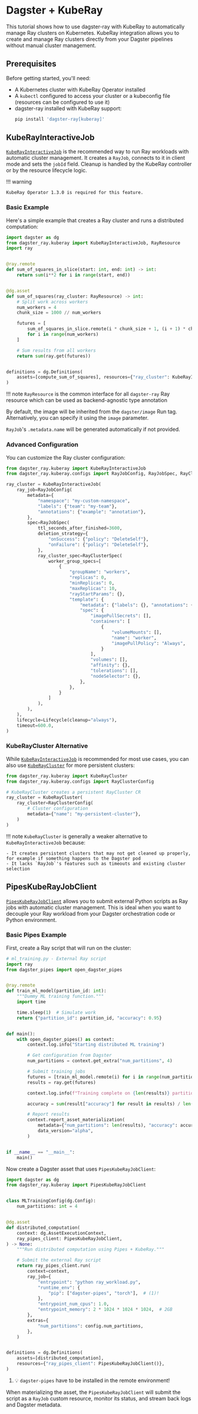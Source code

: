 # Dagster + KubeRay

This tutorial shows how to use dagster-ray with KubeRay to automatically manage Ray clusters on Kubernetes. KubeRay integration allows you to create and manage Ray clusters directly from your Dagster pipelines without manual cluster management.

## Prerequisites

Before getting started, you'll need:

- A Kubernetes cluster with KubeRay Operator installed
- A `kubectl` configured to access your cluster or a kubeconfig file (resources can be configured to use it)
- dagster-ray installed with KubeRay support:
  ```bash
  pip install 'dagster-ray[kuberay]'
  ```

## KubeRayInteractiveJob

[`KubeRayInteractiveJob`](../api/kuberay.md#dagster_ray.kuberay.KubeRayInteractiveJob) is the recommended way to run Ray workloads with automatic cluster management. It creates a `RayJob`, connects to it in client mode and sets the `jobId` field. Cleanup is handled by the KubeRay controller or by the resource lifecycle logic.


!!! warning

    KubeRay Operator 1.3.0 is required for this feature.

### Basic Example

Here's a simple example that creates a Ray cluster and runs a distributed computation:

```python
import dagster as dg
from dagster_ray.kuberay import KubeRayInteractiveJob, RayResource
import ray


@ray.remote
def sum_of_squares_in_slice(start: int, end: int) -> int:
    return sum(i**2 for i in range(start, end))


@dg.asset
def sum_of_squares(ray_cluster: RayResource) -> int:
    # Split work across workers
    num_workers = 4
    chunk_size = 1000 // num_workers

    futures = [
        sum_of_squares_in_slice.remote(i * chunk_size + 1, (i + 1) * chunk_size + 1)
        for i in range(num_workers)
    ]

    # Sum results from all workers
    return sum(ray.get(futures))


definitions = dg.Definitions(
    assets=[compute_sum_of_squares], resources={"ray_cluster": KubeRayInteractiveJob()}
)
```

!!! note
    `RayResource` is the common interface for all `dagster-ray` Ray resource which can be used as backend-agnostic type annotation

By default, the image will be inherited from the `dagster/image` Run tag. Alternatively, you can specify it using the `image` parameter.

`RayJob`'s `.metadata.name` will be generated automatically if not provided.

### Advanced Configuration

You can customize the Ray cluster configuration:

```python
from dagster_ray.kuberay import KubeRayInteractiveJob
from dagster_ray.kuberay.configs import RayJobConfig, RayJobSpec, RayClusterSpec

ray_cluster = KubeRayInteractiveJob(
    ray_job=RayJobConfig(
        metadata={
            "namespace": "my-custom-namespace",
            "labels": {"team": "my-team"},
            "annotations": {"example": "annotation"},
        },
        spec=RayJobSpec(
            ttl_seconds_after_finished=3600,
            deletion_strategy={
                "onSuccess": {"policy": "DeleteSelf"},
                "onFailure": {"policy": "DeleteSelf"},
            },
            ray_cluster_spec=RayClusterSpec(
                worker_group_specs=[
                    {
                        "groupName": "workers",
                        "replicas": 0,
                        "minReplicas": 0,
                        "maxReplicas": 10,
                        "rayStartParams": {},
                        "template": {
                            "metadata": {"labels": {}, "annotations": {}},
                            "spec": {
                                "imagePullSecrets": [],
                                "containers": [
                                    {
                                        "volumeMounts": [],
                                        "name": "worker",
                                        "imagePullPolicy": "Always",
                                    }
                                ],
                                "volumes": [],
                                "affinity": {},
                                "tolerations": [],
                                "nodeSelector": {},
                            },
                        },
                    }
                ]
            ),
        ),
    ),
    lifecycle=Lifecycle(cleanup="always"),
    timeout=600.0,
)
```

### KubeRayCluster Alternative

While [`KubeRayInteractiveJob`](../api/kuberay.md#dagster_ray.kuberay.KubeRayInteractiveJob) is recommended for most use cases, you can also use [`KubeRayCluster`](../api/kuberay.md#dagster_ray.kuberay.KubeRayCluster) for more persistent clusters:

```python
from dagster_ray.kuberay import KubeRayCluster
from dagster_ray.kuberay.configs import RayClusterConfig

# KubeRayCluster creates a persistent RayCluster CR
ray_cluster = KubeRayCluster(
    ray_cluster=RayClusterConfig(
        # Cluster configuration
        metadata={"name": "my-persistent-cluster"},
    )
)
```

!!! note
    `KubeRayCluster` is generally a weaker alternative to `KubeRayInteractiveJob` because:

    - It creates persistent clusters that may not get cleaned up properly, for example if something happens to the Dagster pod
    - It lacks `RayJob`'s features such as timeouts and existing cluster selection

## PipesKubeRayJobClient

[`PipesKubeRayJobClient`](../api/kuberay.md#dagster_ray.kuberay.PipesKubeRayJobClient) allows you to submit external Python scripts as Ray jobs with automatic cluster management. This is ideal when you want to decouple your Ray workload from your Dagster orchestration code or Python environment.

### Basic Pipes Example

First, create a Ray script that will run on the cluster:

```python title="ray_workload.py"
# ml_training.py - External Ray script
import ray
from dagster_pipes import open_dagster_pipes


@ray.remote
def train_ml_model(partition_id: int):
    """Dummy ML training function."""
    import time

    time.sleep(1)  # Simulate work
    return {"partition_id": partition_id, "accuracy": 0.95}


def main():
    with open_dagster_pipes() as context:
        context.log.info("Starting distributed ML training")

        # Get configuration from Dagster
        num_partitions = context.get_extra("num_partitions", 4)

        # Submit training jobs
        futures = [train_ml_model.remote(i) for i in range(num_partitions)]
        results = ray.get(futures)

        context.log.info(f"Training complete on {len(results)} partitions")

        accuracy = sum(result["accuracy"] for result in results) / len(results)

        # Report results
        context.report_asset_materialization(
            metadata={"num_partitions": len(results), "accuracy": accuracy},
            data_version="alpha",
        )


if __name__ == "__main__":
    main()
```

Now create a Dagster asset that uses `PipesKubeRayJobClient`:

```python
import dagster as dg
from dagster_ray.kuberay import PipesKubeRayJobClient


class MLTrainingConfig(dg.Config):
    num_partitions: int = 4


@dg.asset
def distributed_computation(
    context: dg.AssetExecutionContext,
    ray_pipes_client: PipesKubeRayJobClient,
) -> None:
    """Run distributed computation using Pipes + KubeRay."""

    # Submit the external Ray script
    return ray_pipes_client.run(
        context=context,
        ray_job={
            "entrypoint": "python ray_workload.py",
            "runtime_env": {
                "pip": ["dagster-pipes", "torch"],  # (1)!
            },
            "entrypoint_num_cpus": 1.0,
            "entrypoint_memory": 2 * 1024 * 1024 * 1024,  # 2GB
        },
        extras={
            "num_partitions": config.num_partitions,
        },
    )


definitions = dg.Definitions(
    assets=[distributed_computation],
    resources={"ray_pipes_client": PipesKubeRayJobClient()},
)
```

1. :bulb: `dagster-pipes` have to be installed in the remote environment!

When materializing the asset, the `PipesKubeRayJobClient` will submit the script as a `RayJob` custom resource, monitor its status, and stream back logs and Dagster metadata.
